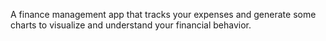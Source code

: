 A finance management app that tracks your expenses and generate some charts to visualize and understand your financial behavior.